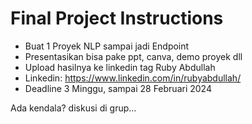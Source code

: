 # Final Project Instructions

- Buat 1 Proyek NLP sampai jadi Endpoint
- Presentasikan bisa pake ppt, canva, demo proyek dll 
- Upload hasilnya ke linkedin tag Ruby Abdullah
- Linkedin: https://www.linkedin.com/in/rubyabdullah/
- Deadline 3 Minggu, sampai 28 Februari 2024

Ada kendala? diskusi di grup...